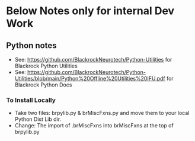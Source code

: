 # Below Notes only for internal Dev Work

## Python notes

- See: https://github.com/BlackrockNeurotech/Python-Utilities for Blackrock Python Utilities
- See: https://github.com/BlackrockNeurotech/Python-Utilities/blob/main/Python%20Offline%20Utilities%20IFU.pdf for Blackrock Python Docs

### To Install Locally
- Take two files: brpylib.py & brMiscFxns.py and move them to your local Python Dist Lib dir.
- Change: The import of .brMiscFxns into brMiscFxns at the top of brpylib.py

